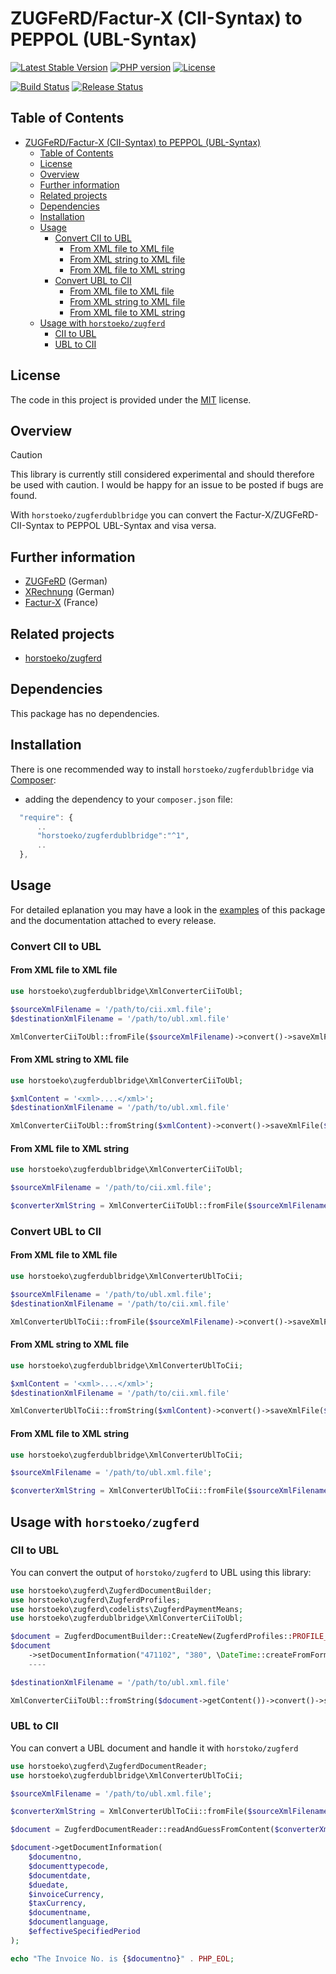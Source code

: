 # ZUGFeRD/Factur-X (CII-Syntax) to PEPPOL (UBL-Syntax)

[![Latest Stable Version](https://img.shields.io/packagist/v/horstoeko/zugferdublbridge.svg?style=plastic)](https://packagist.org/packages/horstoeko/zugferdublbridge)
[![PHP version](https://img.shields.io/packagist/php-v/horstoeko/zugferdublbridge.svg?style=plastic)](https://packagist.org/packages/horstoeko/zugferdublbridge)
[![License](https://img.shields.io/packagist/l/horstoeko/zugferdublbridge.svg?style=plastic)](https://packagist.org/packages/horstoeko/zugferdublbridge)

[![Build Status](https://github.com/horstoeko/zugferdublbridge/actions/workflows/build.ci.yml/badge.svg)](https://github.com/horstoeko/zugferdublbridge/actions/workflows/build.ci.yml)
[![Release Status](https://github.com/horstoeko/zugferdublbridge/actions/workflows/build.release.yml/badge.svg)](https://github.com/horstoeko/zugferdublbridge/actions/workflows/build.release.yml)

## Table of Contents

- [ZUGFeRD/Factur-X (CII-Syntax) to PEPPOL (UBL-Syntax)](#zugferdfactur-x-cii-syntax-to-peppol-ubl-syntax)
  - [Table of Contents](#table-of-contents)
  - [License](#license)
  - [Overview](#overview)
  - [Further information](#further-information)
  - [Related projects](#related-projects)
  - [Dependencies](#dependencies)
  - [Installation](#installation)
  - [Usage](#usage)
    - [Convert CII to UBL](#convert-cii-to-ubl)
      - [From XML file to XML file](#from-xml-file-to-xml-file)
      - [From XML string to XML file](#from-xml-string-to-xml-file)
      - [From XML file to XML string](#from-xml-file-to-xml-string)
    - [Convert UBL to CII](#convert-ubl-to-cii)
      - [From XML file to XML file](#from-xml-file-to-xml-file-1)
      - [From XML string to XML file](#from-xml-string-to-xml-file-1)
      - [From XML file to XML string](#from-xml-file-to-xml-string-1)
  - [Usage with ``horstoeko/zugferd``](#usage-with-horstoekozugferd)
    - [CII to UBL](#cii-to-ubl)
    - [UBL to CII](#ubl-to-cii)

## License

The code in this project is provided under the [MIT](https://opensource.org/licenses/MIT) license.

## Overview

> [!CAUTION]
> This library is currently still considered experimental and should therefore be used with caution. I would be happy for an issue to be posted if bugs are found.

With `horstoeko/zugferdublbridge` you can convert the Factur-X/ZUGFeRD-CII-Syntax to PEPPOL UBL-Syntax and visa versa.

## Further information

* [ZUGFeRD](https://de.wikipedia.org/wiki/ZUGFeRD) (German)
* [XRechnung](https://de.wikipedia.org/wiki/XRechnung) (German)
* [Factur-X](http://fnfe-mpe.org/factur-x/factur-x_en) (France)

## Related projects

* [horstoeko/zugferd](https://github.com/horstoeko/zugferd)

## Dependencies

This package has no dependencies.

## Installation

There is one recommended way to install `horstoeko/zugferdublbridge` via [Composer](https://getcomposer.org/):

* adding the dependency to your ``composer.json`` file:

```js
  "require": {
      ..
      "horstoeko/zugferdublbridge":"^1",
      ..
  },
```

## Usage

For detailed eplanation you may have a look in the [examples](https://github.com/horstoeko/zugferdublbridge/tree/master/examples) of this package and the documentation attached to every release.

### Convert CII to UBL

#### From XML file to XML file

```php
use horstoeko\zugferdublbridge\XmlConverterCiiToUbl;

$sourceXmlFilename = '/path/to/cii.xml.file';
$destinationXmlFilename = '/path/to/ubl.xml.file'

XmlConverterCiiToUbl::fromFile($sourceXmlFilename)->convert()->saveXmlFile($destinationXmlFilename);
```

#### From XML string to XML file

```php
use horstoeko\zugferdublbridge\XmlConverterCiiToUbl;

$xmlContent = '<xml>....</xml>';
$destinationXmlFilename = '/path/to/ubl.xml.file'

XmlConverterCiiToUbl::fromString($xmlContent)->convert()->saveXmlFile($destinationXmlFilename);
```

#### From XML file to XML string

```php
use horstoeko\zugferdublbridge\XmlConverterCiiToUbl;

$sourceXmlFilename = '/path/to/cii.xml.file';

$converterXmlString = XmlConverterCiiToUbl::fromFile($sourceXmlFilename)->convert()->saveXmlString();
```

### Convert UBL to CII

#### From XML file to XML file

```php
use horstoeko\zugferdublbridge\XmlConverterUblToCii;

$sourceXmlFilename = '/path/to/ubl.xml.file';
$destinationXmlFilename = '/path/to/cii.xml.file'

XmlConverterUblToCii::fromFile($sourceXmlFilename)->convert()->saveXmlFile($destinationXmlFilename);
```

#### From XML string to XML file

```php
use horstoeko\zugferdublbridge\XmlConverterUblToCii;

$xmlContent = '<xml>....</xml>';
$destinationXmlFilename = '/path/to/cii.xml.file'

XmlConverterUblToCii::fromString($xmlContent)->convert()->saveXmlFile($destinationXmlFilename);
```

#### From XML file to XML string

```php
use horstoeko\zugferdublbridge\XmlConverterUblToCii;

$sourceXmlFilename = '/path/to/ubl.xml.file';

$converterXmlString = XmlConverterUblToCii::fromFile($sourceXmlFilename)->convert()->saveXmlString();
```

## Usage with ``horstoeko/zugferd``

### CII to UBL

You can convert the output of ``horstoko/zugferd`` to UBL using this library:

```php
use horstoeko\zugferd\ZugferdDocumentBuilder;
use horstoeko\zugferd\ZugferdProfiles;
use horstoeko\zugferd\codelists\ZugferdPaymentMeans;
use horstoeko\zugferdublbridge\XmlConverterCiiToUbl;

$document = ZugferdDocumentBuilder::CreateNew(ZugferdProfiles::PROFILE_EN16931);
$document
    ->setDocumentInformation("471102", "380", \DateTime::createFromFormat("Ymd", "20180305"), "EUR")
    ----

$destinationXmlFilename = '/path/to/ubl.xml.file'

XmlConverterCiiToUbl::fromString($document->getContent())->convert()->saveXmlFile($destinationXmlFilename);
```

### UBL to CII

You can convert a UBL document and handle it with ``horstoko/zugferd``

```php
use horstoeko\zugferd\ZugferdDocumentReader;
use horstoeko\zugferdublbridge\XmlConverterUblToCii;

$sourceXmlFilename = '/path/to/ubl.xml.file';

$converterXmlString = XmlConverterUblToCii::fromFile($sourceXmlFilename)->convert()->saveXmlString();

$document = ZugferdDocumentReader::readAndGuessFromContent($converterXmlString);

$document->getDocumentInformation(
    $documentno,
    $documenttypecode,
    $documentdate,
    $duedate,
    $invoiceCurrency,
    $taxCurrency,
    $documentname,
    $documentlanguage,
    $effectiveSpecifiedPeriod
);

echo "The Invoice No. is {$documentno}" . PHP_EOL;

```